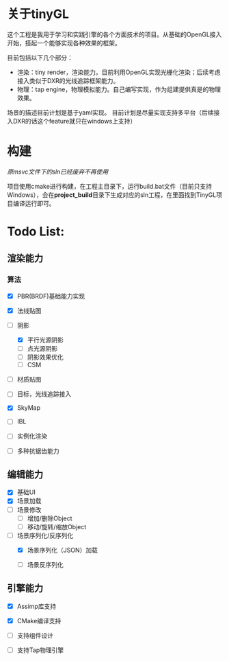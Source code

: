 # 关于tinyGL

这个工程是我用于学习和实践引擎的各个方面技术的项目。从基础的OpenGL接入开始，搭起一个能够实现各种效果的框架。

目前包括以下几个部分：
- 渲染：tiny render，渲染能力。目前利用OpenGL实现光栅化渲染；后续考虑接入类似于DXR的光线追踪框架能力。
- 物理：tap engine，物理模拟能力。自己编写实现，作为组建提供真是的物理效果。

场景的描述目前计划是基于yaml实现。
目前计划是尽量实现支持多平台（后续接入DXR的话这个feature就只在windows上支持）


# 构建
*原msvc文件下的sln已经废弃不再使用*

项目使用cmake进行构建，在工程主目录下，运行build.bat文件（目前只支持Windows），会在**project_build**目录下生成对应的sln工程，在里面找到TinyGL项目编译运行即可。

# Todo List:
## 渲染能力
### 算法
 - [x] PBR(BRDF)基础能力实现
 - [x] 法线贴图
 - [ ] 阴影
    - [x] 平行光源阴影
    - [ ] 点光源阴影
    - [ ] 阴影效果优化
    - [ ] CSM
 - [ ] 材质贴图
 - [ ] 目标，光线追踪接入
 - [x] SkyMap
 - [ ] IBL
 - [ ] 实例化渲染
 - [ ] 多种抗锯齿能力


## 编辑能力
 - [x] 基础UI
 - [x] 场景加载
 - [ ] 场景修改
    - [ ] 增加/删除Object
    - [ ] 移动/旋转/缩放Object
 - [ ] 场景序列化/反序列化
    - [x] 场景序列化（JSON）加载
    - [ ] 场景反序列化


## 引擎能力
 - [x] Assimp库支持
 - [x] CMake编译支持
 - [ ] 支持组件设计
 - [ ] 支持Tap物理引擎

